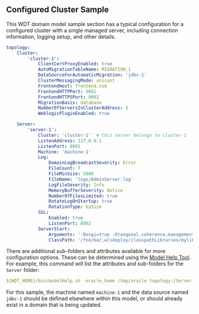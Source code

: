 ## Configured Cluster Sample

This WDT domain model sample section has a typical configuration for a configured cluster with a single managed server, including connection information, logging setup, and other details. 

```yaml
topology:
    Cluster:
        'cluster-1':
            ClientCertProxyEnabled: true
            AutoMigrationTableName: MIGRATION_1
            DataSourceForAutomaticMigration: 'jdbc-1'
            ClusterMessagingMode: unicast
            FrontendHost: frontend.com
            FrontendHTTPPort: 9001
            FrontendHTTPSPort: 9002
            MigrationBasis: database
            NumberOfServersInClusterAddress: 5
            WeblogicPluginEnabled: true

    Server:
        'server-1':
            Cluster: 'cluster-1'  # this server belongs to cluster-1
            ListenAddress: 127.0.0.1
            ListenPort: 8001
            Machine: 'machine-1'
            Log:
                DomainLogBroadcastSeverity: Error
                FileCount: 7
                FileMinSize: 5000
                FileName: 'logs/AdminServer.log'
                LogFileSeverity: Info
                MemoryBufferSeverity: Notice
                NumberOfFilesLimited: true
                RotateLogOnStartup: true
                RotationType: bySize
            SSL:
                Enabled: true
                ListenPort: 8002
            ServerStart:
                Arguments: '-Dosgi=true -Dtangosol.coherence.management=all'
                ClassPath: '/foo/bar,wlsdeploy/classpathLibraries/mylib.jar'
```
There are additional sub-folders and attributes available for more configuration options. These can be determined using the [Model Help Tool](../model_help.md). For example, this command will list the attributes and sub-folders for the `Server` folder:
```yaml
${WDT_HOME}/bin/modelHelp.sh -oracle_home /tmp/oracle topology:/Server
```

For this sample, the machine named `machine-1` and the data source named `jdbc-1` should be defined elsewhere within this model, or should already exist in a domain that is being updated.

